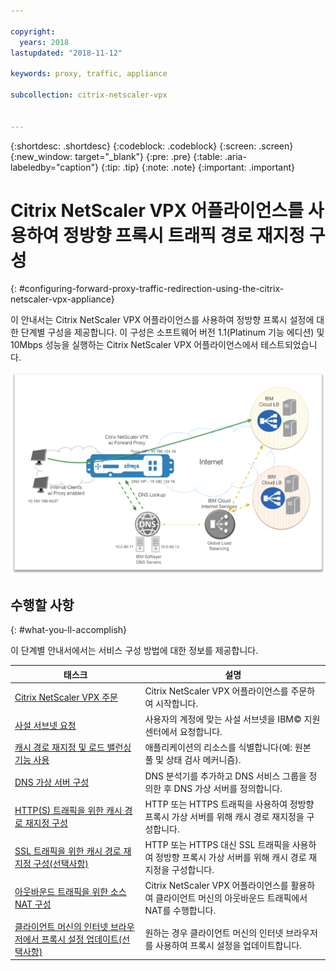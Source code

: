 ```yaml
---

copyright:
  years: 2018
lastupdated: "2018-11-12"

keywords: proxy, traffic, appliance

subcollection: citrix-netscaler-vpx


---
```


{:shortdesc: .shortdesc}
{:codeblock: .codeblock}
{:screen: .screen}
{:new_window: target="_blank"}
{:pre: .pre}
{:table: .aria-labeledby="caption"}
{:tip: .tip}
{:note: .note}
{:important: .important}

# Citrix NetScaler VPX 어플라이언스를 사용하여 정방향 프록시 트래픽 경로 재지정 구성
{: #configuring-forward-proxy-traffic-redirection-using-the-citrix-netscaler-vpx-appliance}

이 안내서는 Citrix NetScaler VPX 어플라이언스를 사용하여 정방향 프록시 설정에 대한 단계별 구성을 제공합니다. 이 구성은 소프트웨어 버전 1.1(Platinum 기능 에디션) 및 10Mbps 성능을 실행하는 Citrix NetScaler VPX 어플라이언스에서 테스트되었습니다.

<img src="images/fp1.png" alt="그림" style="width: 600px;"/>

## 수행할 사항
{: #what-you-ll-accomplish}

이 단계별 안내서에서는 서비스 구성 방법에 대한 정보를 제공합니다.

태스크  |설명
------------- | -------------
[Citrix NetScaler VPX 주문](/docs/infrastructure/citrix-netscaler-vpx?topic=citrix-netscaler-vpx-order-the-citrix-netscaler-vpx-appliance) | Citrix NetScaler VPX 어플라이언스를 주문하여 시작합니다.
[사설 서브넷 요청](/docs/infrastructure/citrix-netscaler-vpx?topic=citrix-netscaler-vpx-request-a-private-subnet) | 사용자의 계정에 맞는 사설 서브넷을 IBM© 지원 센터에서 요청합니다.
[캐시 경로 재지정 및 로드 밸런싱 기능 사용](/docs/infrastructure/citrix-netscaler-vpx?topic=citrix-netscaler-vpx-enable-cache-redirection-and-load-balancing-capabilities) | 애플리케이션의 리소스를 식별합니다(예: 원본 풀 및 상태 검사 메커니즘).
[DNS 가상 서버 구성](/docs/infrastructure/citrix-netscaler-vpx?topic=citrix-netscaler-vpx-configure-the-dns-virtual-server) | DNS 분석기를 추가하고 DNS 서비스 그룹을 정의한 후 DNS 가상 서버를 정의합니다.
[HTTP(S) 트래픽을 위한 캐시 경로 재지정 구성](/docs/infrastructure/citrix-netscaler-vpx?topic=citrix-netscaler-vpx-configure-cache-redirection-for-http-traffic) | HTTP 또는 HTTPS 트래픽을 사용하여 정방향 프록시 가상 서버를 위해 캐시 경로 재지정을 구성합니다.
[SSL 트래픽을 위한 캐시 경로 재지정 구성(선택사항)](/docs/infrastructure/citrix-netscaler-vpx?topic=citrix-netscaler-vpx-configure-cache-redirection-for-ssl-traffic-optional-) | HTTP 또는 HTTPS 대신 SSL 트래픽을 사용하여 정방향 프록시 가상 서버를 위해 캐시 경로 재지정을 구성합니다.
[아웃바운드 트래픽을 위한 소스 NAT 구성](/docs/infrastructure/citrix-netscaler-vpx?topic=citrix-netscaler-vpx-configure-source-nat-for-outbound-traffic) | Citrix NetScaler VPX 어플라이언스를 활용하여 클라이언트 머신의 아웃바운드 트래픽에서 NAT를 수행합니다.
[클라이언트 머신의 인터넷 브라우저에서 프록시 설정 업데이트(선택사항)](/docs/infrastructure/citrix-netscaler-vpx?topic=citrix-netscaler-vpx-update-the-proxy-settings-on-the-client-machine-s-internet-browser-optional-) | 원하는 경우 클라이언트 머신의 인터넷 브라우저를 사용하여 프록시 설정을 업데이트합니다.
